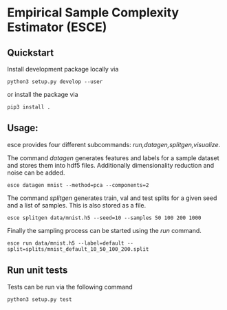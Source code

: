 # Empirical Sample Complexity Estimator (ESCE)

## Quickstart

Install development package locally via

```
python3 setup.py develop --user
```

or install the package via

```
pip3 install .
```

## Usage:

esce provides four different subcommands: *run,datagen,splitgen,visualize*.

The command *datagen* generates features and labels for a sample dataset and stores them into hdf5 files.
Additionally dimensionality reduction and noise can be added.

```
esce datagen mnist --method=pca --components=2
```

The command *splitgen* generates train, val and test splits for a given seed and a list of samples.
This is also stored as a file.

```
esce splitgen data/mnist.h5 --seed=10 --samples 50 100 200 1000
```

Finally the sampling process can be started using the *run* command.

```
esce run data/mnist.h5 --label=default --split=splits/mnist_default_10_50_100_200.split
```

## Run unit tests

Tests can be run via the following command

```
python3 setup.py test
```
